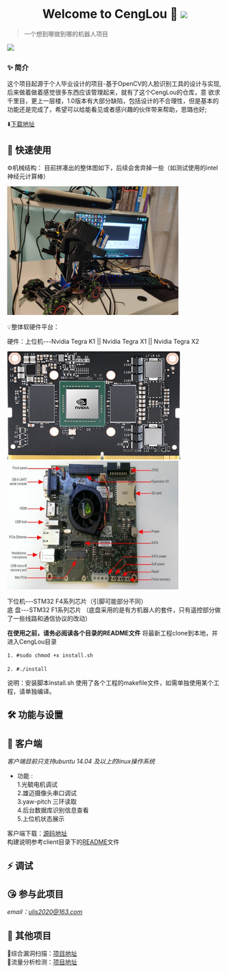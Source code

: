 <h1 align<h1 align="center">Welcome to CengLou 👋  <img src="https://img.shields.io/badge/CengLou-ULis-blue"/></h1>   

> 一个想到哪做到哪的机器人项目 
<p>
    <img src="https://img.shields.io/badge/CengLou-v1.0-blue"/>
</p>  

### ✨ 简介
这个项目起源于个人毕业设计的项目-基于OpenCV的人脸识别工具的设计与实现,后来做着做着感觉很多东西应该管理起来，就有了这个CengLou的仓库，意 欲求千里目，更上一层楼，1.0版本有大部分缺陷，包括设计的不合理性，但是基本的功能还是完成了，希望可以给能看见或者感兴趣的伙伴带来帮助，思璐也好;  

⬇️[下载地址](https://github.com/Hiiam9)

## 🚀 快速使用
⚙️机械结构：
目前拼凑出的整体图如下，后续会舍弃掉一些（如测试使用的intel神经元计算棒）
<p><img src="https://github.com/Hiiam9/CengLou/blob/main/mechanics/pic/wholeCar.jpeg" width="400" height="300"></p>
💡整体软硬件平台：   

硬件：上位机---Nvidia Tegra K1 || Nvidia Tegra X1 || Nvidia Tegra X2  
      <p><img src="https://github.com/Hiiam9/CengLou/blob/main/other/jetsonpic/tx2.png"><img src="https://github.com/Hiiam9/CengLou/blob/main/other/jetsonpic/tk1.jpg" width = "400" height = "300" ></p>
      下位机---STM32 F4系列芯片（引脚可能部分不同）  
      底  盘---STM32 F1系列芯片 （底盘采用的是有方机器人的套件，只有遥控部分做了一些线路和通信协议的改动）  


**在使用之前，请务必阅读各个目录的README文件**
将最新工程clone到本地，并进入CengLou目录

    1. #sudo chmod +x install.sh  
   
    2. #./install  
     
 说明：安装脚本install.sh 使用了各个工程的makefile文件，如需单独使用某个工程，请单独编译。
 
## 🛠 功能与设置
## 🚀 客户端
*客户端目前只支持ubuntu 14.04 及以上的linux操作系统*  

- 功能 :  
1.光毓电机调试  
2.雄迈摄像头串口调试  
3.yaw-pitch 三环读取  
4.后台数据库识别信息查看  
5.上位机状态展示  

客户端下载：[源码地址](https://github.com/Hiiam9/CengLou/tree/main/client)  
构建说明参考client目录下的[README](https://github.com/Hiiam9/CengLou/blob/main/client/README.md)文件  
## ⚡️ 调试



## 😘 参与此项目 

*email：ulis2020@163.com*

## 📝 其他项目

🔐综合漏洞扫描：[项目地址](https://github.com/Hiiam9/lampShadow)  
🍊流量分析检测：[项目地址](https://github.com/Hiiam9/nightwish)

